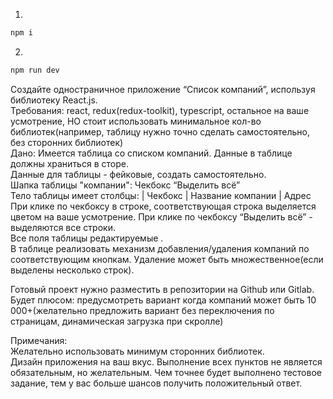 1.
```sh
npm i
```
2.
```sh
npm run dev
```


Создайте одностраничное приложение “Список компаний”, используя библиотеку React.js.  
Требования: react, redux(redux-toolkit), typescript, остальное на ваше усмотрение, НО стоит использовать минимальное кол-во библиотек(например, таблицу нужно точно сделать самостоятельно, без сторонних библиотек)  
Дано: Имеется таблица со списком компаний. Данные в таблице должны храниться в сторе.  
Данные для таблицы - фейковые, создать самостоятельно.  
Шапка таблицы "компании": Чекбокс “Выделить всё”  
Тело таблицы имеет столбцы: | Чекбокс | Название компании  | Адрес  
При клике по чекбоксу в строке, соответствующая строка выделяется цветом на ваше усмотрение. При клике по чекбоксу “Выделить всё” - выделяются все строки.  
Все поля таблицы редактируемые .  
В таблице реализовать механизм добавления/удаления компаний по соответствующим кнопкам. Удаление может быть множественное(если выделены несколько строк).  
 
Готовый проект нужно разместить в репозитории на Github или Gitlab.  
Будет плюсом: предусмотреть вариант когда компаний может быть 10 000+(желательно предложить вариант без переключения по страницам, динамическая загрузка при скролле)  
 
Примечания:  
Желательно использовать минимум сторонних библиотек.  
Дизайн приложения  на ваш вкус. Выполнение всех пунктов не является обязательным, но желательным. Чем точнее будет выполнено тестовое задание, тем у вас больше шансов получить положительный ответ.
